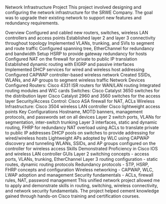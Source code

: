 Network Infrastructure Project
This project involved designing and configuring the network infrastructure for the SRWE Company. The goal was to upgrade their existing network to support new features and redundancy requirements.

Overview
Configured and cabled new routers, switches, wireless LAN controllers and access points
Established layer 2 and layer 3 connectivity throughout topology
Implemented VLANs, trunking, and SVIs to segment and route traffic
Configured spanning tree, EtherChannel for redundancy and bandwidth
Setup HSRP to provide gateway redundancy for hosts
Configured NAT on the firewall for private to public IP translation
Established dynamic routing with EIGRP and passive interfaces
Implemented DHCP services for wired and wireless host addressing
Configured CAPWAP controller-based wireless network
Created SSIDs, WLANs, and AP groups to segment wireless traffic
Network Devices Configured
Routers:
Cisco 4331 ISR routers for WAN/LAN routing
Integrated routing modules and WIC cards
Switches:
Cisco Catalyst 3650 switches for the distribution layer
Cisco Catalyst 2960 and 3560 switches for the access layer
Security/Access Control:
Cisco ASA firewall for NAT, ACLs
Wireless Infrastructure:
Cisco 3504 wireless LAN controller
Cisco lightweight access points
Key Configurations
Hostname, MOTD banners, management protocols, and passwords set on all devices
Layer 2 switch ports, VLANs for segmentation, inter-switch trunking
Layer 3 interfaces, static and dynamic routing, FHRP for redundancy
NAT overload using ACLs to translate private to public IP addresses
DHCP pools on switches to provide addressing for wired/wireless hosts
Lightweight APs adopted by WLC using CAPWAP discovery and tunneling
WLANs, SSIDs, and AP groups configured on the controller for wireless access
Skills Demonstrated
Proficiency in Cisco IOS and wireless LAN controller GUIs
Layer 2 switching concepts - access ports, VLANs, trunking, EtherChannel
Layer 3 routing configuration - static routes, dynamic routing protocols
Redundancy protocols - STP, HSRP, FHRP concepts and configuration
Wireless networking - CAPWAP, WLC, LWAP adoption and management
Security fundamentals - ACLs, firewall rules, NAT, password management
This unified network project allowed me to apply and demonstrate skills in routing, switching, wireless connectivity, and network security fundamentals. The project helped cement knowledge gained through hands-on Cisco training and certification courses.
